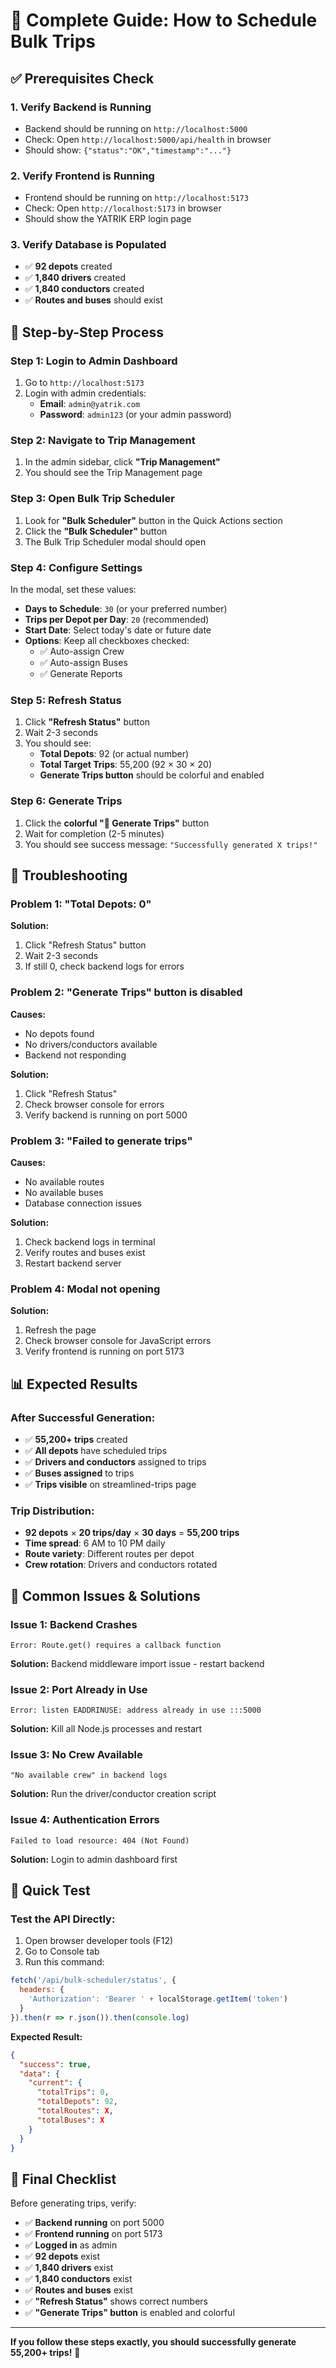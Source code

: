 # 🚀 **Complete Guide: How to Schedule Bulk Trips**

## ✅ **Prerequisites Check**

### **1. Verify Backend is Running**
- Backend should be running on `http://localhost:5000`
- Check: Open `http://localhost:5000/api/health` in browser
- Should show: `{"status":"OK","timestamp":"..."}`

### **2. Verify Frontend is Running**
- Frontend should be running on `http://localhost:5173`
- Check: Open `http://localhost:5173` in browser
- Should show the YATRIK ERP login page

### **3. Verify Database is Populated**
- ✅ **92 depots** created
- ✅ **1,840 drivers** created
- ✅ **1,840 conductors** created
- ✅ **Routes and buses** should exist

## 🎯 **Step-by-Step Process**

### **Step 1: Login to Admin Dashboard**
1. Go to `http://localhost:5173`
2. Login with admin credentials:
   - **Email**: `admin@yatrik.com`
   - **Password**: `admin123` (or your admin password)

### **Step 2: Navigate to Trip Management**
1. In the admin sidebar, click **"Trip Management"**
2. You should see the Trip Management page

### **Step 3: Open Bulk Trip Scheduler**
1. Look for **"Bulk Scheduler"** button in the Quick Actions section
2. Click the **"Bulk Scheduler"** button
3. The Bulk Trip Scheduler modal should open

### **Step 4: Configure Settings**
In the modal, set these values:
- **Days to Schedule**: `30` (or your preferred number)
- **Trips per Depot per Day**: `20` (recommended)
- **Start Date**: Select today's date or future date
- **Options**: Keep all checkboxes checked:
  - ✅ Auto-assign Crew
  - ✅ Auto-assign Buses  
  - ✅ Generate Reports

### **Step 5: Refresh Status**
1. Click **"Refresh Status"** button
2. Wait 2-3 seconds
3. You should see:
   - **Total Depots**: 92 (or actual number)
   - **Total Target Trips**: 55,200 (92 × 30 × 20)
   - **Generate Trips button** should be colorful and enabled

### **Step 6: Generate Trips**
1. Click the **colorful "🚀 Generate Trips"** button
2. Wait for completion (2-5 minutes)
3. You should see success message: `"Successfully generated X trips!"`

## 🔧 **Troubleshooting**

### **Problem 1: "Total Depots: 0"**
**Solution:**
1. Click "Refresh Status" button
2. Wait 2-3 seconds
3. If still 0, check backend logs for errors

### **Problem 2: "Generate Trips" button is disabled**
**Causes:**
- No depots found
- No drivers/conductors available
- Backend not responding

**Solution:**
1. Click "Refresh Status"
2. Check browser console for errors
3. Verify backend is running on port 5000

### **Problem 3: "Failed to generate trips"**
**Causes:**
- No available routes
- No available buses
- Database connection issues

**Solution:**
1. Check backend logs in terminal
2. Verify routes and buses exist
3. Restart backend server

### **Problem 4: Modal not opening**
**Solution:**
1. Refresh the page
2. Check browser console for JavaScript errors
3. Verify frontend is running on port 5173

## 📊 **Expected Results**

### **After Successful Generation:**
- ✅ **55,200+ trips** created
- ✅ **All depots** have scheduled trips
- ✅ **Drivers and conductors** assigned to trips
- ✅ **Buses assigned** to trips
- ✅ **Trips visible** on streamlined-trips page

### **Trip Distribution:**
- **92 depots** × **20 trips/day** × **30 days** = **55,200 trips**
- **Time spread**: 6 AM to 10 PM daily
- **Route variety**: Different routes per depot
- **Crew rotation**: Drivers and conductors rotated

## 🚨 **Common Issues & Solutions**

### **Issue 1: Backend Crashes**
```
Error: Route.get() requires a callback function
```
**Solution:** Backend middleware import issue - restart backend

### **Issue 2: Port Already in Use**
```
Error: listen EADDRINUSE: address already in use :::5000
```
**Solution:** Kill all Node.js processes and restart

### **Issue 3: No Crew Available**
```
"No available crew" in backend logs
```
**Solution:** Run the driver/conductor creation script

### **Issue 4: Authentication Errors**
```
Failed to load resource: 404 (Not Found)
```
**Solution:** Login to admin dashboard first

## 🎯 **Quick Test**

### **Test the API Directly:**
1. Open browser developer tools (F12)
2. Go to Console tab
3. Run this command:
```javascript
fetch('/api/bulk-scheduler/status', {
  headers: {
    'Authorization': 'Bearer ' + localStorage.getItem('token')
  }
}).then(r => r.json()).then(console.log)
```

**Expected Result:**
```json
{
  "success": true,
  "data": {
    "current": {
      "totalTrips": 0,
      "totalDepots": 92,
      "totalRoutes": X,
      "totalBuses": X
    }
  }
}
```

## 🚀 **Final Checklist**

Before generating trips, verify:
- ✅ **Backend running** on port 5000
- ✅ **Frontend running** on port 5173
- ✅ **Logged in** as admin
- ✅ **92 depots** exist
- ✅ **1,840 drivers** exist
- ✅ **1,840 conductors** exist
- ✅ **Routes and buses** exist
- ✅ **"Refresh Status"** shows correct numbers
- ✅ **"Generate Trips" button** is enabled and colorful

---

**If you follow these steps exactly, you should successfully generate 55,200+ trips!** 🎉
